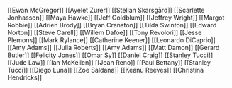 [[Ewan McGregor]]
[[Ayelet Zurer]]
[[Stellan Skarsgård]]
[[Scarlette Jonhasson]]
[[Maya Hawke]]
[[Jeff Goldblum]]
[[Jeffrey Wright]]
[[Margot Robbie]]
[[Adrien Brody]]
[[Bryan Cranston]]
[[Tilda Swinton]]
[[Edward Norton]]
[[Steve Carell]]
[[Willem Dafoe]]
[[Tony Revolori]]
[[Jesse Plemons]]
[[Mark Rylance]]
[[Catherine Keener]]
[[Leonardo DiCaprio]]
[[Amy Adams]]
[[Julia Roberts]]
[[Amy Adams]]
[[Matt Damon]]
[[Gerard Butler]]
[[Felicity Jones]]
[[Omar Sy]]
[[Daniel Craig]]
[[Stanley Tucci]]
[[Jude Law]]
[[Ian McKellen]]
[[Jean Reno]]
[[Paul Bettany]]
[[Stanley Tucci]]
[[Diego Luna]]
[[Zoe Saldana]]
[[Keanu Reeves]]
[[Christina Hendricks]]
